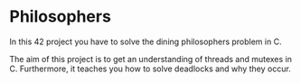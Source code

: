 # Philosophers

In this 42 project you have to solve the dining philosophers problem in C.

The aim of this project is to get an understanding of threads and mutexes in C. Furthermore, it teaches you how to solve deadlocks and why they occur.
